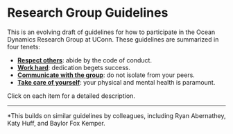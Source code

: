 # Research Group Guidelines

This is an evolving draft of guidelines for how to participate in the Ocean Dynamics
Research Group at UConn.  These guidelines are summarized in four tenets:

- [**Respect others**](code_of_conduct.md): abide by the code of conduct.
- [**Work hard**](./role_and_responsibilities.md): dedication begets success.
- [**Communicate with the group**](./communication.md): do not isolate from your peers.
- [**Take care of yourself**](physical_and_mental_health.md): your physical and mental health is paramount.

Click on each item for a detailed description.


____________
*This builds on similar guidelines by
colleagues, including Ryan Abernathey, Katy Huff, and Baylor Fox Kemper.
